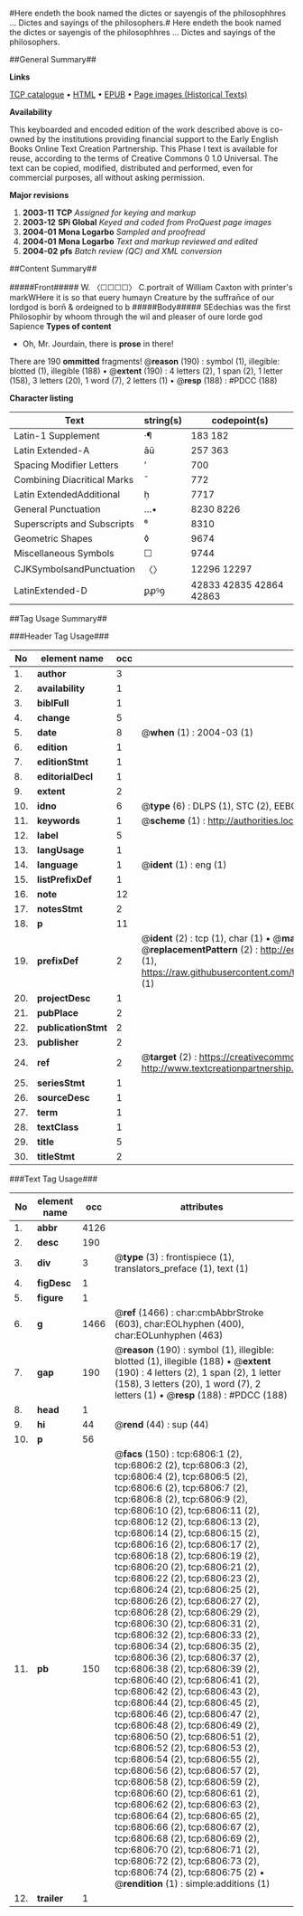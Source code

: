 #Here endeth the book named the dictes or sayengis of the philosophhres ... Dictes and sayings of the philosophers.#
Here endeth the book named the dictes or sayengis of the philosophhres ...
Dictes and sayings of the philosophers.

##General Summary##

**Links**

[TCP catalogue](http://www.ota.ox.ac.uk/tcp/)  • 
[HTML](http://tei.it.ox.ac.uk/tcp/Texts-HTML/free/A69/A69207.html)  • 
[EPUB](http://tei.it.ox.ac.uk/tcp/Texts-EPUB/free/A69/A69207.epub) • 
[Page images (Historical Texts)](https://data.historicaltexts.jisc.ac.uk/view?pubId=eebo-99842174e&pageId=eebo-99842174e-6806-1)

**Availability**

This keyboarded and encoded edition of the
	       work described above is co-owned by the institutions
	       providing financial support to the Early English Books
	       Online Text Creation Partnership. This Phase I text is
	       available for reuse, according to the terms of Creative
	       Commons 0 1.0 Universal. The text can be copied,
	       modified, distributed and performed, even for
	       commercial purposes, all without asking permission.

**Major revisions**

1. __2003-11__ __TCP__ *Assigned for keying and markup*
1. __2003-12__ __SPi Global__ *Keyed and coded from ProQuest page images*
1. __2004-01__ __Mona Logarbo__ *Sampled and proofread*
1. __2004-01__ __Mona Logarbo__ *Text and markup reviewed and edited*
1. __2004-02__ __pfs__ *Batch review (QC) and XML conversion*

##Content Summary##

#####Front#####
W. 〈☐☐☐☐〉 C.portrait of William Caxton with printer's markWHere it is so that euery humayn Creature by the suffran̄ce of our lordgod is born̄ & ordeigned to b
#####Body#####
SEdechias was the first Philosophir by whoom through the wil and pleaser of oure lorde god Sapience 
**Types of content**

  * Oh, Mr. Jourdain, there is **prose** in there!

There are 190 **ommitted** fragments! 
 @__reason__ (190) : symbol (1), illegible: blotted (1), illegible (188)  •  @__extent__ (190) : 4 letters (2), 1 span (2), 1 letter (158), 3 letters (20), 1 word (7), 2 letters (1)  •  @__resp__ (188) : #PDCC (188)

**Character listing**


|Text|string(s)|codepoint(s)|
|---|---|---|
|Latin-1 Supplement|·¶|183 182|
|Latin Extended-A|āū|257 363|
|Spacing             Modifier Letters|ʼ|700|
|Combining             Diacritical Marks|̄|772|
|Latin ExtendedAdditional|ḥ|7717|
|General Punctuation|…•|8230 8226|
|Superscripts             and Subscripts|⁶|8310|
|Geometric Shapes|◊|9674|
|Miscellaneous Symbols|☐|9744|
|CJKSymbolsandPunctuation|〈〉|12296 12297|
|LatinExtended-D|ꝑꝓꝰꝯ|42833 42835 42864 42863|

##Tag Usage Summary##

###Header Tag Usage###

|No|element name|occ|attributes|
|---|---|---|---|
|1.|__author__|3||
|2.|__availability__|1||
|3.|__biblFull__|1||
|4.|__change__|5||
|5.|__date__|8| @__when__ (1) : 2004-03 (1)|
|6.|__edition__|1||
|7.|__editionStmt__|1||
|8.|__editorialDecl__|1||
|9.|__extent__|2||
|10.|__idno__|6| @__type__ (6) : DLPS (1), STC (2), EEBO-CITATION (1), PROQUEST (1), VID (1)|
|11.|__keywords__|1| @__scheme__ (1) : http://authorities.loc.gov/ (1)|
|12.|__label__|5||
|13.|__langUsage__|1||
|14.|__language__|1| @__ident__ (1) : eng (1)|
|15.|__listPrefixDef__|1||
|16.|__note__|12||
|17.|__notesStmt__|2||
|18.|__p__|11||
|19.|__prefixDef__|2| @__ident__ (2) : tcp (1), char (1)  •  @__matchPattern__ (2) : ([0-9\-]+):([0-9IVX]+) (1), (.+) (1)  •  @__replacementPattern__ (2) : http://eebo.chadwyck.com/downloadtiff?vid=$1&page=$2 (1), https://raw.githubusercontent.com/textcreationpartnership/Texts/master/tcpchars.xml#$1 (1)|
|20.|__projectDesc__|1||
|21.|__pubPlace__|2||
|22.|__publicationStmt__|2||
|23.|__publisher__|2||
|24.|__ref__|2| @__target__ (2) : https://creativecommons.org/publicdomain/zero/1.0/ (1), http://www.textcreationpartnership.org/docs/. (1)|
|25.|__seriesStmt__|1||
|26.|__sourceDesc__|1||
|27.|__term__|1||
|28.|__textClass__|1||
|29.|__title__|5||
|30.|__titleStmt__|2||


###Text Tag Usage###

|No|element name|occ|attributes|
|---|---|---|---|
|1.|__abbr__|4126||
|2.|__desc__|190||
|3.|__div__|3| @__type__ (3) : frontispiece (1), translators_preface (1), text (1)|
|4.|__figDesc__|1||
|5.|__figure__|1||
|6.|__g__|1466| @__ref__ (1466) : char:cmbAbbrStroke (603), char:EOLhyphen (400), char:EOLunhyphen (463)|
|7.|__gap__|190| @__reason__ (190) : symbol (1), illegible: blotted (1), illegible (188)  •  @__extent__ (190) : 4 letters (2), 1 span (2), 1 letter (158), 3 letters (20), 1 word (7), 2 letters (1)  •  @__resp__ (188) : #PDCC (188)|
|8.|__head__|1||
|9.|__hi__|44| @__rend__ (44) : sup (44)|
|10.|__p__|56||
|11.|__pb__|150| @__facs__ (150) : tcp:6806:1 (2), tcp:6806:2 (2), tcp:6806:3 (2), tcp:6806:4 (2), tcp:6806:5 (2), tcp:6806:6 (2), tcp:6806:7 (2), tcp:6806:8 (2), tcp:6806:9 (2), tcp:6806:10 (2), tcp:6806:11 (2), tcp:6806:12 (2), tcp:6806:13 (2), tcp:6806:14 (2), tcp:6806:15 (2), tcp:6806:16 (2), tcp:6806:17 (2), tcp:6806:18 (2), tcp:6806:19 (2), tcp:6806:20 (2), tcp:6806:21 (2), tcp:6806:22 (2), tcp:6806:23 (2), tcp:6806:24 (2), tcp:6806:25 (2), tcp:6806:26 (2), tcp:6806:27 (2), tcp:6806:28 (2), tcp:6806:29 (2), tcp:6806:30 (2), tcp:6806:31 (2), tcp:6806:32 (2), tcp:6806:33 (2), tcp:6806:34 (2), tcp:6806:35 (2), tcp:6806:36 (2), tcp:6806:37 (2), tcp:6806:38 (2), tcp:6806:39 (2), tcp:6806:40 (2), tcp:6806:41 (2), tcp:6806:42 (2), tcp:6806:43 (2), tcp:6806:44 (2), tcp:6806:45 (2), tcp:6806:46 (2), tcp:6806:47 (2), tcp:6806:48 (2), tcp:6806:49 (2), tcp:6806:50 (2), tcp:6806:51 (2), tcp:6806:52 (2), tcp:6806:53 (2), tcp:6806:54 (2), tcp:6806:55 (2), tcp:6806:56 (2), tcp:6806:57 (2), tcp:6806:58 (2), tcp:6806:59 (2), tcp:6806:60 (2), tcp:6806:61 (2), tcp:6806:62 (2), tcp:6806:63 (2), tcp:6806:64 (2), tcp:6806:65 (2), tcp:6806:66 (2), tcp:6806:67 (2), tcp:6806:68 (2), tcp:6806:69 (2), tcp:6806:70 (2), tcp:6806:71 (2), tcp:6806:72 (2), tcp:6806:73 (2), tcp:6806:74 (2), tcp:6806:75 (2)  •  @__rendition__ (1) : simple:additions (1)|
|12.|__trailer__|1||
